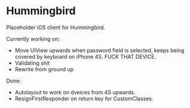 # Hummingbird

Placeholder iOS client for Hummingbird. 

Currently working on:

* Move UIView upwards when password field is selected, keeps being covered by keyboard on iPhone 4S. FUCK THAT DEVICE.
* Validating shit 
* Rewrite from ground up

Done:

* Autolayout to work on dveices from 4S upwards.
* ResignFirstResponder on return key for CustomClasses.
